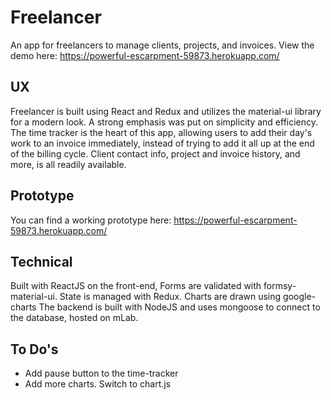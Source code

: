 # Freelancer
An app for freelancers to manage clients, projects, and invoices. View the demo here: https://powerful-escarpment-59873.herokuapp.com/

## UX
Freelancer is built using React and Redux and utilizes the material-ui library for a modern look. A strong emphasis was put on simplicity and efficiency. The time tracker is the heart of this app, allowing users to add their day's work to an invoice immediately, instead of trying to add it all up at the end of the billing cycle. Client contact info, project and invoice history, and more, is all readily available.

## Prototype
You can find a working prototype here: https://powerful-escarpment-59873.herokuapp.com/


## Technical
Built with ReactJS on the front-end, Forms are validated with formsy-material-ui.
State is managed with Redux.
Charts are drawn using google-charts
The backend is built with NodeJS and uses mongoose to connect to the database, hosted on mLab.

## To Do's
  * Add pause button to the time-tracker
  * Add more charts. Switch to chart.js
